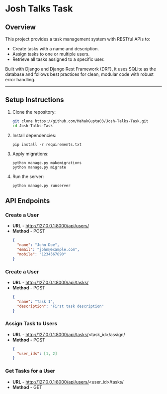# Josh Talks Task

## Overview
This project provides a task management system with RESTful APIs to:
- Create tasks with a name and description.
- Assign tasks to one or multiple users.
- Retrieve all tasks assigned to a specific user.

Built with Django and Django Rest Framework (DRF), it uses SQLite as the database and follows best practices for clean, modular code with robust error handling.

---

## Setup Instructions
1. Clone the repository:
   ```bash
   git clone https://github.com/MahakGupta03/Josh-Talks-Task.git
   cd Josh-Talks-Task

2. Install dependencies: 
   ```
   pip install -r requirements.txt
   ```

3. Apply migrations:
   ```
   python manage.py makemigrations
   python manage.py migrate
   ```
4. Run the server: 
   ```
   python manage.py runserver
   ```


## API Endpoints

### Create a User

- **URL** - http://127.0.0.1:8000/api/users/
- **Method** - POST
  ```json
  {
    "name": "John Doe",
    "email": "john@example.com",
    "mobile": "1234567890"
  }
  ```

### Create a User

- **URL** - http://127.0.0.1:8000/api/tasks/
- **Method** - POST
  ```json
  {
    "name": "Task 1",
    "description": "First task description"
  }
  ```

### Assign Task to Users

- **URL** - http://127.0.0.1:8000/api/tasks/<task_id>/assign/
- **Method** - POST
  ```json
  {
    "user_ids": [1, 2]
  }
  ```

### Get Tasks for a User

- **URL** - http://127.0.0.1:8000/api/users/<user_id>/tasks/
- **Method** - GET

